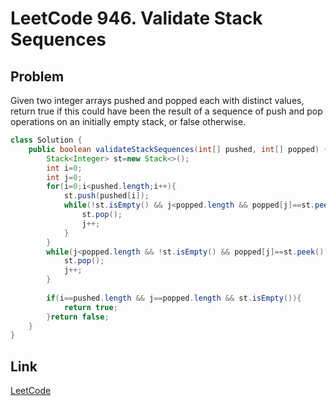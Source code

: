 # LeetCode 946. Validate Stack Sequences

## Problem
Given two integer arrays pushed and popped each with distinct values, return true if this could have been the result of a sequence of push and pop operations on an initially empty stack, or false otherwise.


```java
class Solution {
    public boolean validateStackSequences(int[] pushed, int[] popped) {
        Stack<Integer> st=new Stack<>();
        int i=0;
        int j=0;
        for(i=0;i<pushed.length;i++){
            st.push(pushed[i]);
            while(!st.isEmpty() && j<popped.length && popped[j]==st.peek()){
                st.pop();
                j++;
            }
        }
        while(j<popped.length && !st.isEmpty() && popped[j]==st.peek()){
            st.pop();
            j++;
        }
        
        if(i==pushed.length && j==popped.length && st.isEmpty()){
            return true;
        }return false;
    }
}
```

## Link

[LeetCode](https://leetcode.com/ndivyansh29/)
